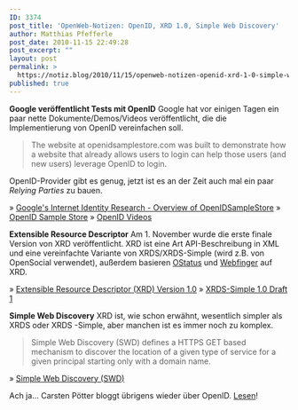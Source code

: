 ```yaml
---
ID: 3374
post_title: 'OpenWeb-Notizen: OpenID, XRD 1.0, Simple Web Discovery'
author: Matthias Pfefferle
post_date: 2010-11-15 22:49:28
post_excerpt: ""
layout: post
permalink: >
  https://notiz.blog/2010/11/15/openweb-notizen-openid-xrd-1-0-simple-web-discovery/
published: true
---
```

<strong>Google veröffentlicht Tests mit OpenID</strong>
Google hat vor einigen Tagen ein paar nette Dokumente/Demos/Videos veröffentlicht, die die Implementierung von OpenID vereinfachen soll.

<blockquote>The website at openidsamplestore.com was built to demonstrate how a website that already allows users to login can help those users (and new users) leverage OpenID to login.</blockquote>

OpenID-Provider gibt es genug, jetzt ist es an der Zeit auch mal ein paar <em>Relying Parties</em> zu bauen.

&raquo; <a href="https://sites.google.com/site/oauthgoog/Home/openidsamplesite">Google's Internet Identity Research - Overview of OpenIDSampleStore</a>
&raquo; <a href="http://www.openidsamplestore.com/" rel="bookmark">OpenID Sample Store</a>
&raquo; <a href="http://www.youtube.com/user/esachs" rel="bookmark">OpenID Videos</a>

<strong>Extensible Resource Descriptor</strong>
Am 1. November wurde die erste finale Version von XRD veröffentlicht. XRD ist eine Art API-Beschreibung in XML und eine vereinfachte Variante von XRDS/XRDS-Simple (wird z.B. von OpenSocial verwendet), außerdem basieren <a href="http://ostatus.org">OStatus</a> und <a href="http://code.google.com/p/webfinger/">Webfinger</a> auf XRD.

&raquo; <a href="http://docs.oasis-open.org/xri/xrd/v1.0/xrd-1.0.html" rel="bookmark">Extensible Resource Descriptor (XRD) Version 1.0</a>
&raquo; <a href="http://hueniverse.com/drafts/draft-xrds-simple-01.html" rel="bookmark">XRDS-Simple 1.0 Draft 1</a>

<strong>Simple Web Discovery</strong>
XRD ist, wie schon erwähnt, wesentlich simpler als XRDS oder XRDS -Simple, aber manchen ist es immer noch zu komplex.

<blockquote>Simple Web Discovery (SWD) defines a HTTPS GET based mechanism to discover the location of a given type of service for a given principal starting only with a domain name.</blockquote>

&raquo; <a href="http://self-issued.info/docs/draft-jones-simple-web-discovery-00.html" rel="bookmark">Simple Web Discovery (SWD)</a>

Ach ja... Carsten Pötter bloggt übrigens wieder über OpenID. <a href="http://notsorelevant.com/">Lesen</a>!